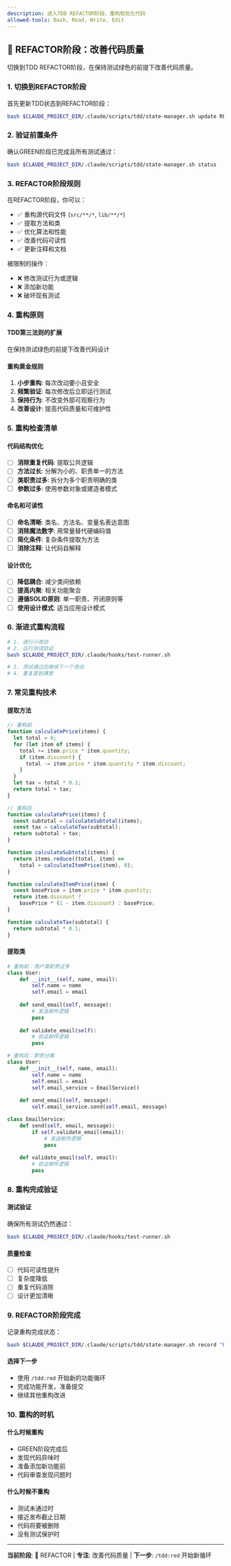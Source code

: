 ```yaml
---
description: 进入TDD REFACTOR阶段，重构和优化代码
allowed-tools: Bash, Read, Write, Edit
---
```


## 🔧 REFACTOR阶段：改善代码质量

切换到TDD REFACTOR阶段，在保持测试绿色的前提下改善代码质量。

### 1. 切换到REFACTOR阶段

首先更新TDD状态到REFACTOR阶段：

```bash
bash $CLAUDE_PROJECT_DIR/.claude/scripts/tdd/state-manager.sh update REFACTOR "$FEATURE_ID" "重构代码质量"
```

### 2. 验证前置条件

确认GREEN阶段已完成且所有测试通过：

```bash
bash $CLAUDE_PROJECT_DIR/.claude/scripts/tdd/state-manager.sh status
```

### 3. REFACTOR阶段规则

在REFACTOR阶段，你可以：
- ✅ 重构源代码文件 (`src/**/*`, `lib/**/*`)
- ✅ 提取方法和类
- ✅ 优化算法和性能
- ✅ 改善代码可读性
- ✅ 更新注释和文档

被限制的操作：
- ❌ 修改测试行为或逻辑
- ❌ 添加新功能
- ❌ 破坏现有测试

### 4. 重构原则

#### TDD第三法则的扩展
在保持测试绿色的前提下改善代码设计

#### 重构黄金规则
1. **小步重构**: 每次改动要小且安全
2. **频繁验证**: 每次修改后立即运行测试
3. **保持行为**: 不改变外部可观察行为
4. **改善设计**: 提高代码质量和可维护性

### 5. 重构检查清单

#### 代码结构优化
- [ ] **消除重复代码**: 提取公共逻辑
- [ ] **方法过长**: 分解为小的、职责单一的方法
- [ ] **类职责过多**: 拆分为多个职责明确的类
- [ ] **参数过多**: 使用参数对象或建造者模式

#### 命名和可读性
- [ ] **命名清晰**: 类名、方法名、变量名表达意图
- [ ] **消除魔法数字**: 用常量替代硬编码值
- [ ] **简化条件**: 复杂条件提取为方法
- [ ] **消除注释**: 让代码自解释

#### 设计优化  
- [ ] **降低耦合**: 减少类间依赖
- [ ] **提高内聚**: 相关功能聚合
- [ ] **遵循SOLID原则**: 单一职责、开闭原则等
- [ ] **使用设计模式**: 适当应用设计模式

### 6. 渐进式重构流程

```bash
# 1. 进行小改动
# 2. 运行测试验证
bash $CLAUDE_PROJECT_DIR/.claude/hooks/test-runner.sh

# 3. 测试通过后继续下一个改动
# 4. 重复直到满意
```

### 7. 常见重构技术

#### 提取方法
```javascript
// 重构前
function calculatePrice(items) {
  let total = 0;
  for (let item of items) {
    total += item.price * item.quantity;
    if (item.discount) {
      total -= item.price * item.quantity * item.discount;
    }
  }
  let tax = total * 0.1;
  return total + tax;
}

// 重构后
function calculatePrice(items) {
  const subtotal = calculateSubtotal(items);
  const tax = calculateTax(subtotal);
  return subtotal + tax;
}

function calculateSubtotal(items) {
  return items.reduce((total, item) => 
    total + calculateItemPrice(item), 0);
}

function calculateItemPrice(item) {
  const basePrice = item.price * item.quantity;
  return item.discount ? 
    basePrice * (1 - item.discount) : basePrice;
}

function calculateTax(subtotal) {
  return subtotal * 0.1;
}
```

#### 提取类
```python
# 重构前：用户类职责过多
class User:
    def __init__(self, name, email):
        self.name = name
        self.email = email
    
    def send_email(self, message):
        # 发送邮件逻辑
        pass
    
    def validate_email(self):
        # 验证邮件逻辑  
        pass

# 重构后：职责分离
class User:
    def __init__(self, name, email):
        self.name = name
        self.email = email
        self.email_service = EmailService()
    
    def send_email(self, message):
        self.email_service.send(self.email, message)

class EmailService:
    def send(self, email, message):
        if self.validate_email(email):
            # 发送邮件逻辑
            pass
    
    def validate_email(self, email):
        # 验证邮件逻辑
        pass
```

### 8. 重构完成验证

#### 测试验证
确保所有测试仍然通过：
```bash
bash $CLAUDE_PROJECT_DIR/.claude/hooks/test-runner.sh
```

#### 质量检查
- [ ] 代码可读性提升
- [ ] 复杂度降低  
- [ ] 重复代码消除
- [ ] 设计更加清晰

### 9. REFACTOR阶段完成

记录重构完成状态：

```bash
bash $CLAUDE_PROJECT_DIR/.claude/scripts/tdd/state-manager.sh record "REFACTOR phase completed"
```

#### 选择下一步
- 使用 `/tdd:red` 开始新的功能循环
- 完成功能开发，准备提交
- 继续其他重构改进

### 10. 重构的时机

#### 什么时候重构
- GREEN阶段完成后
- 发现代码异味时
- 准备添加新功能前
- 代码审查发现问题时

#### 什么时候不重构
- 测试未通过时
- 接近发布截止日期
- 代码将要被删除
- 没有测试保护时

---
**当前阶段**: 🔧 REFACTOR | **专注**: 改善代码质量 | **下一步**: `/tdd:red` 开始新循环